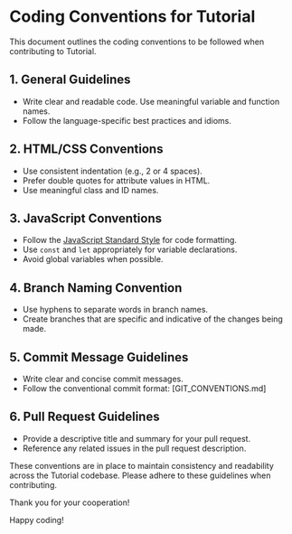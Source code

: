 # Coding Conventions for Tutorial

This document outlines the coding conventions to be followed when contributing to Tutorial.

## 1. General Guidelines

- Write clear and readable code. Use meaningful variable and function names.
- Follow the language-specific best practices and idioms.

## 2. HTML/CSS Conventions

- Use consistent indentation (e.g., 2 or 4 spaces).
- Prefer double quotes for attribute values in HTML.
- Use meaningful class and ID names.

## 3. JavaScript Conventions

- Follow the [JavaScript Standard Style](https://standardjs.com/) for code formatting.
- Use `const` and `let` appropriately for variable declarations.
- Avoid global variables when possible.

## 4. Branch Naming Convention

- Use hyphens to separate words in branch names.
- Create branches that are specific and indicative of the changes being made.

## 5. Commit Message Guidelines

- Write clear and concise commit messages.
- Follow the conventional commit format: [GIT_CONVENTIONS.md]

## 6. Pull Request Guidelines

- Provide a descriptive title and summary for your pull request.
- Reference any related issues in the pull request description.

These conventions are in place to maintain consistency and readability across the Tutorial codebase. Please adhere to these guidelines when contributing.

Thank you for your cooperation!

Happy coding!